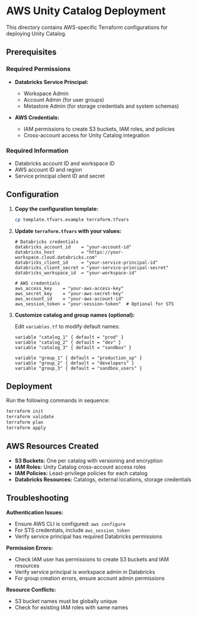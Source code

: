 # AWS Unity Catalog Deployment

This directory contains AWS-specific Terraform configurations for deploying Unity Catalog.

## Prerequisites

### Required Permissions
- **Databricks Service Principal:**
  - Workspace Admin
  - Account Admin (for user groups)
  - Metastore Admin (for storage credentials and system schemas)

- **AWS Credentials:**
  - IAM permissions to create S3 buckets, IAM roles, and policies
  - Cross-account access for Unity Catalog integration

### Required Information
- Databricks account ID and workspace ID
- AWS account ID and region
- Service principal client ID and secret

## Configuration

1. **Copy the configuration template:**
   ```bash
   cp template.tfvars.example terraform.tfvars
   ```

2. **Update `terraform.tfvars` with your values:**
   ```hcl
   # Databricks credentials
   databricks_account_id    = "your-account-id"
   databricks_host          = "https://your-workspace.cloud.databricks.com"
   databricks_client_id     = "your-service-principal-id"
   databricks_client_secret = "your-service-principal-secret"
   databricks_workspace_id  = "your-workspace-id"

   # AWS credentials
   aws_access_key    = "your-aws-access-key"
   aws_secret_key    = "your-aws-secret-key"
   aws_account_id    = "your-aws-account-id"
   aws_session_token = "your-session-token"  # Optional for STS
   ```

3. **Customize catalog and group names (optional):**
   
   Edit `variables.tf` to modify default names:
   ```hcl
   variable "catalog_1" { default = "prod" }
   variable "catalog_2" { default = "dev" }
   variable "catalog_3" { default = "sandbox" }
   
   variable "group_1" { default = "production_sp" }
   variable "group_2" { default = "developers" }
   variable "group_3" { default = "sandbox_users" }
   ```

## Deployment

Run the following commands in sequence:

```bash
terraform init
terraform validate
terraform plan
terraform apply
```

## AWS Resources Created

- **S3 Buckets:** One per catalog with versioning and encryption
- **IAM Roles:** Unity Catalog cross-account access roles
- **IAM Policies:** Least-privilege policies for each catalog
- **Databricks Resources:** Catalogs, external locations, storage credentials

## Troubleshooting

**Authentication Issues:**
- Ensure AWS CLI is configured: `aws configure`
- For STS credentials, include `aws_session_token`
- Verify service principal has required Databricks permissions

**Permission Errors:**
- Check IAM user has permissions to create S3 buckets and IAM resources
- Verify service principal is workspace admin in Databricks
- For group creation errors, ensure account admin permissions

**Resource Conflicts:**
- S3 bucket names must be globally unique
- Check for existing IAM roles with same names